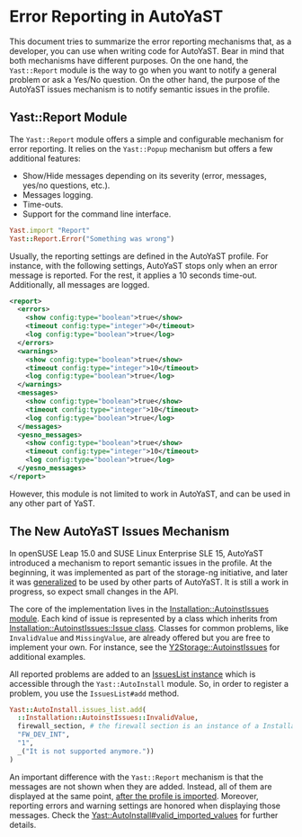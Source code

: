 # Error Reporting in AutoYaST

This document tries to summarize the error reporting mechanisms that, as a developer, you can use
when writing code for AutoYaST. Bear in mind that both mechanisms have different purposes. On the
one hand, the `Yast::Report` module is the way to go when you want to notify a general problem or
ask a Yes/No question. On the other hand, the purpose of the AutoYaST issues mechanism is to notify
semantic issues in the profile.

## Yast::Report Module

The `Yast::Report` module offers a simple and configurable mechanism for error reporting. It relies
on the `Yast::Popup` mechanism but offers a few additional features:

* Show/Hide messages depending on its severity (error, messages, yes/no questions, etc.).
* Messages logging.
* Time-outs.
* Support for the command line interface.

```ruby
Yast.import "Report"
Yast::Report.Error("Something was wrong")
```

Usually, the reporting settings are defined in the AutoYaST profile. For instance, with the
following settings, AutoYaST stops only when an error message is reported. For the rest, it applies
a 10 seconds time-out. Additionally, all messages are logged.

```xml
<report>
  <errors>
    <show config:type="boolean">true</show>
    <timeout config:type="integer">0</timeout>
    <log config:type="boolean">true</log>
  </errors>
  <warnings>
    <show config:type="boolean">true</show>
    <timeout config:type="integer">10</timeout>
    <log config:type="boolean">true</log>
  </warnings>
  <messages>
    <show config:type="boolean">true</show>
    <timeout config:type="integer">10</timeout>
    <log config:type="boolean">true</log>
  </messages>
  <yesno_messages>
    <show config:type="boolean">true</show>
    <timeout config:type="integer">10</timeout>
    <log config:type="boolean">true</log>
  </yesno_messages>
</report>
```

However, this module is not limited to work in AutoYaST, and can be used in any other part of YaST.

## The New AutoYaST Issues Mechanism

In openSUSE Leap 15.0 and SUSE Linux Enterprise SLE 15, AutoYaST introduced a mechanism to report
semantic issues in the profile. At the beginning, it was implemented as part of the storage-ng
initiative, and later it was [generalized](https://github.com/yast/yast-autoinstallation/pull/431)
to be used by other parts of AutoYaST. It is still a work in progress, so expect small changes in
the API.

The core of the implementation lives in the [Installation::AutoinstIssues
module](https://github.com/yast/yast-yast2/blob/5902d449f108bba6edcbccad8394ed93dc9cae39/library/general/src/lib/installation/autoinst_issues).
Each kind of issue is represented by a class which inherits from [Installation::AutoinstIssues::Issue
class](https://github.com/yast/yast-yast2/blob/5902d449f108bba6edcbccad8394ed93dc9cae39/library/general/src/lib/installation/autoinst_issues/issue.rb).
Classes for common problems, like `InvalidValue` and `MissingValue`, are already offered but you are
free to implement your own. For instance, see the
[Y2Storage::AutoinstIssues](https://github.com/yast/yast-storage-ng/tree/master/src/lib/y2storage/autoinst_issues)
for additional examples.

All reported problems are added to an [IssuesList
instance](https://github.com/yast/yast-yast2/blob/5902d449f108bba6edcbccad8394ed93dc9cae39/library/general/src/lib/installation/autoinst_issues/list.rb)
which is accessible through the `Yast::AutoInstall` module. So, in order to register a problem, you
use the `IssuesList#add` method.

```ruby
Yast::AutoInstall.issues_list.add(
  ::Installation::AutoinstIssues::InvalidValue,
  firewall_section, # the firewall section is an instance of a Installation::AutoinstProfile::SectionWithAttributes subclass
  "FW_DEV_INT",
  "1",
  _("It is not supported anymore."))
)
```

An important difference with the `Yast::Report` mechanism is that the messages are not shown when
they are added. Instead, all of them are displayed at the same point, [after the profile is
imported](https://github.com/yast/yast-autoinstallation/blob/2edc7bf7d1cee1310a5c120ce9a131d6ff9a430f/src/clients/inst_autosetup.rb#L430).
Moreover, reporting errors and warning settings are honored when displaying those messages. Check
the
[Yast::AutoInstall#valid_imported_values](https://github.com/yast/yast-autoinstallation/blob/2edc7bf7d1cee1310a5c120ce9a131d6ff9a430f/src/modules/AutoInstall.rb#L329)
for further details.
